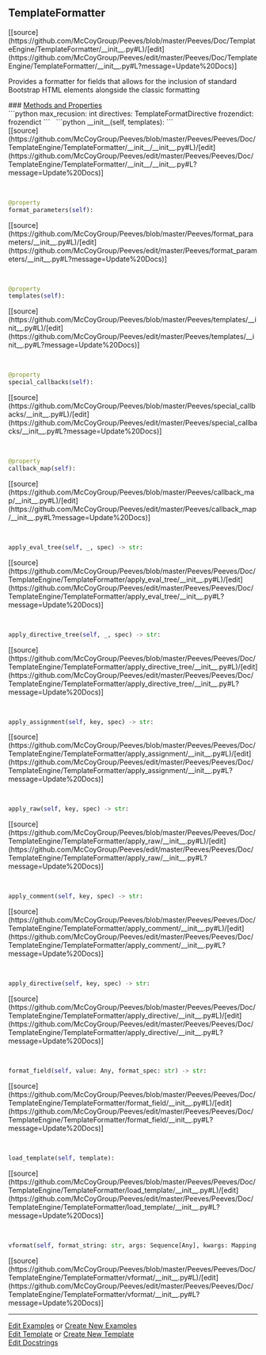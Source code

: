 ## <a id="Peeves.Doc.TemplateEngine.TemplateFormatter">TemplateFormatter</a> 

<div class="docs-source-link" markdown="1">
[[source](https://github.com/McCoyGroup/Peeves/blob/master/Peeves/Doc/TemplateEngine/TemplateFormatter/__init__.py#L)/[edit](https://github.com/McCoyGroup/Peeves/edit/master/Peeves/Doc/TemplateEngine/TemplateFormatter/__init__.py#L?message=Update%20Docs)]
</div>

Provides a formatter for fields that allows for
the inclusion of standard Bootstrap HTML elements
alongside the classic formatting







<div class="collapsible-section">
 <div class="collapsible-section collapsible-section-header" markdown="1">
### <a class="collapse-link" data-toggle="collapse" href="#methods" markdown="1"> Methods and Properties</a> <a class="float-right" data-toggle="collapse" href="#methods"><i class="fa fa-chevron-down"></i></a>
 </div>
 <div class="collapsible-section collapsible-section-body collapse show" id="methods" markdown="1">
 ```python
max_recusion: int
directives: TemplateFormatDirective
frozendict: frozendict
```
<a id="Peeves.Peeves.Doc.TemplateEngine.TemplateFormatter.__init__" class="docs-object-method">&nbsp;</a> 
```python
__init__(self, templates): 
```
<div class="docs-source-link" markdown="1">
[[source](https://github.com/McCoyGroup/Peeves/blob/master/Peeves/Peeves/Doc/TemplateEngine/TemplateFormatter/__init__/__init__.py#L)/[edit](https://github.com/McCoyGroup/Peeves/edit/master/Peeves/Peeves/Doc/TemplateEngine/TemplateFormatter/__init__/__init__.py#L?message=Update%20Docs)]
</div>


<a id="str.format_parameters" class="docs-object-method">&nbsp;</a> 
```python
@property
format_parameters(self): 
```
<div class="docs-source-link" markdown="1">
[[source](https://github.com/McCoyGroup/Peeves/blob/master/Peeves/format_parameters/__init__.py#L)/[edit](https://github.com/McCoyGroup/Peeves/edit/master/Peeves/format_parameters/__init__.py#L?message=Update%20Docs)]
</div>


<a id="str.templates" class="docs-object-method">&nbsp;</a> 
```python
@property
templates(self): 
```
<div class="docs-source-link" markdown="1">
[[source](https://github.com/McCoyGroup/Peeves/blob/master/Peeves/templates/__init__.py#L)/[edit](https://github.com/McCoyGroup/Peeves/edit/master/Peeves/templates/__init__.py#L?message=Update%20Docs)]
</div>


<a id="str.special_callbacks" class="docs-object-method">&nbsp;</a> 
```python
@property
special_callbacks(self): 
```
<div class="docs-source-link" markdown="1">
[[source](https://github.com/McCoyGroup/Peeves/blob/master/Peeves/special_callbacks/__init__.py#L)/[edit](https://github.com/McCoyGroup/Peeves/edit/master/Peeves/special_callbacks/__init__.py#L?message=Update%20Docs)]
</div>


<a id="str.callback_map" class="docs-object-method">&nbsp;</a> 
```python
@property
callback_map(self): 
```
<div class="docs-source-link" markdown="1">
[[source](https://github.com/McCoyGroup/Peeves/blob/master/Peeves/callback_map/__init__.py#L)/[edit](https://github.com/McCoyGroup/Peeves/edit/master/Peeves/callback_map/__init__.py#L?message=Update%20Docs)]
</div>


<a id="Peeves.Peeves.Doc.TemplateEngine.TemplateFormatter.apply_eval_tree" class="docs-object-method">&nbsp;</a> 
```python
apply_eval_tree(self, _, spec) -> str: 
```
<div class="docs-source-link" markdown="1">
[[source](https://github.com/McCoyGroup/Peeves/blob/master/Peeves/Peeves/Doc/TemplateEngine/TemplateFormatter/apply_eval_tree/__init__.py#L)/[edit](https://github.com/McCoyGroup/Peeves/edit/master/Peeves/Peeves/Doc/TemplateEngine/TemplateFormatter/apply_eval_tree/__init__.py#L?message=Update%20Docs)]
</div>


<a id="Peeves.Peeves.Doc.TemplateEngine.TemplateFormatter.apply_directive_tree" class="docs-object-method">&nbsp;</a> 
```python
apply_directive_tree(self, _, spec) -> str: 
```
<div class="docs-source-link" markdown="1">
[[source](https://github.com/McCoyGroup/Peeves/blob/master/Peeves/Peeves/Doc/TemplateEngine/TemplateFormatter/apply_directive_tree/__init__.py#L)/[edit](https://github.com/McCoyGroup/Peeves/edit/master/Peeves/Peeves/Doc/TemplateEngine/TemplateFormatter/apply_directive_tree/__init__.py#L?message=Update%20Docs)]
</div>


<a id="Peeves.Peeves.Doc.TemplateEngine.TemplateFormatter.apply_assignment" class="docs-object-method">&nbsp;</a> 
```python
apply_assignment(self, key, spec) -> str: 
```
<div class="docs-source-link" markdown="1">
[[source](https://github.com/McCoyGroup/Peeves/blob/master/Peeves/Peeves/Doc/TemplateEngine/TemplateFormatter/apply_assignment/__init__.py#L)/[edit](https://github.com/McCoyGroup/Peeves/edit/master/Peeves/Peeves/Doc/TemplateEngine/TemplateFormatter/apply_assignment/__init__.py#L?message=Update%20Docs)]
</div>


<a id="Peeves.Peeves.Doc.TemplateEngine.TemplateFormatter.apply_raw" class="docs-object-method">&nbsp;</a> 
```python
apply_raw(self, key, spec) -> str: 
```
<div class="docs-source-link" markdown="1">
[[source](https://github.com/McCoyGroup/Peeves/blob/master/Peeves/Peeves/Doc/TemplateEngine/TemplateFormatter/apply_raw/__init__.py#L)/[edit](https://github.com/McCoyGroup/Peeves/edit/master/Peeves/Peeves/Doc/TemplateEngine/TemplateFormatter/apply_raw/__init__.py#L?message=Update%20Docs)]
</div>


<a id="Peeves.Peeves.Doc.TemplateEngine.TemplateFormatter.apply_comment" class="docs-object-method">&nbsp;</a> 
```python
apply_comment(self, key, spec) -> str: 
```
<div class="docs-source-link" markdown="1">
[[source](https://github.com/McCoyGroup/Peeves/blob/master/Peeves/Peeves/Doc/TemplateEngine/TemplateFormatter/apply_comment/__init__.py#L)/[edit](https://github.com/McCoyGroup/Peeves/edit/master/Peeves/Peeves/Doc/TemplateEngine/TemplateFormatter/apply_comment/__init__.py#L?message=Update%20Docs)]
</div>


<a id="Peeves.Peeves.Doc.TemplateEngine.TemplateFormatter.apply_directive" class="docs-object-method">&nbsp;</a> 
```python
apply_directive(self, key, spec) -> str: 
```
<div class="docs-source-link" markdown="1">
[[source](https://github.com/McCoyGroup/Peeves/blob/master/Peeves/Peeves/Doc/TemplateEngine/TemplateFormatter/apply_directive/__init__.py#L)/[edit](https://github.com/McCoyGroup/Peeves/edit/master/Peeves/Peeves/Doc/TemplateEngine/TemplateFormatter/apply_directive/__init__.py#L?message=Update%20Docs)]
</div>


<a id="Peeves.Peeves.Doc.TemplateEngine.TemplateFormatter.format_field" class="docs-object-method">&nbsp;</a> 
```python
format_field(self, value: Any, format_spec: str) -> str: 
```
<div class="docs-source-link" markdown="1">
[[source](https://github.com/McCoyGroup/Peeves/blob/master/Peeves/Peeves/Doc/TemplateEngine/TemplateFormatter/format_field/__init__.py#L)/[edit](https://github.com/McCoyGroup/Peeves/edit/master/Peeves/Peeves/Doc/TemplateEngine/TemplateFormatter/format_field/__init__.py#L?message=Update%20Docs)]
</div>


<a id="Peeves.Peeves.Doc.TemplateEngine.TemplateFormatter.load_template" class="docs-object-method">&nbsp;</a> 
```python
load_template(self, template): 
```
<div class="docs-source-link" markdown="1">
[[source](https://github.com/McCoyGroup/Peeves/blob/master/Peeves/Peeves/Doc/TemplateEngine/TemplateFormatter/load_template/__init__.py#L)/[edit](https://github.com/McCoyGroup/Peeves/edit/master/Peeves/Peeves/Doc/TemplateEngine/TemplateFormatter/load_template/__init__.py#L?message=Update%20Docs)]
</div>


<a id="Peeves.Peeves.Doc.TemplateEngine.TemplateFormatter.vformat" class="docs-object-method">&nbsp;</a> 
```python
vformat(self, format_string: str, args: Sequence[Any], kwargs: Mapping[str, Any]): 
```
<div class="docs-source-link" markdown="1">
[[source](https://github.com/McCoyGroup/Peeves/blob/master/Peeves/Peeves/Doc/TemplateEngine/TemplateFormatter/vformat/__init__.py#L)/[edit](https://github.com/McCoyGroup/Peeves/edit/master/Peeves/Peeves/Doc/TemplateEngine/TemplateFormatter/vformat/__init__.py#L?message=Update%20Docs)]
</div>
 </div>
</div>











---

[Edit Examples](https://github.com/McCoyGroup/Peeves/edit/gh-pages/ci/examples/Peeves/Doc/TemplateEngine/TemplateFormatter.md) or 
[Create New Examples](https://github.com/McCoyGroup/Peeves/new/gh-pages/?filename=ci/examples/Peeves/Doc/TemplateEngine/TemplateFormatter.md) <br/>
[Edit Template](https://github.com/McCoyGroup/Peeves/edit/gh-pages/ci/docs/Peeves/Doc/TemplateEngine/TemplateFormatter.md) or 
[Create New Template](https://github.com/McCoyGroup/Peeves/new/gh-pages/?filename=ci/docs/templates/Peeves/Doc/TemplateEngine/TemplateFormatter.md) <br/>
[Edit Docstrings](https://github.com/McCoyGroup/Peeves/edit/master/Peeves/Doc/TemplateEngine/TemplateFormatter/__init__.py#L?message=Update%20Docs)